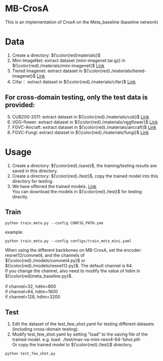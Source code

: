 # MB-CrosA
This is an implementation of CrosA on the Meta_baseline (baseline network)

# Data
1. Create a directory: ${\color{red}materials}$
2. Mini-ImageNet: extract dataset (mini-imagenet.tar.gz) in  ${\color{red}./materials/mini-imagenet}$  [Link](https://drive.google.com/file/d/1uvE6rG_QM_tIUViEqN08filSkyYHsfpU/view)
3. Tiered Imagenet: extract dataset in  ${\color{red}./materials/tiered-imagenet}$  [Link](https://drive.google.com/file/d/1Y54Nwimfilhf245BaTnyZ7x16hnNc0B5/view)
4. Cifar： extract dataset in  ${\color{red}./materials/cifar}$ [Link](https://drive.google.com/file/d/1JfnX_8MIHHOdmiOTX96B8IGSgR8d6hZL/view)
## For cross-domain testing, only the test data is provided:
5. CUB200-2011: extract dataset in  ${\color{red}./materials/cub}$  [Link](https://drive.google.com/file/d/17P0W-pTWPZUvN5Ul8MYxxzduXAz-LpDM/view)
6. VGG-flower: extract dataset in  ${\color{red}./materials/vggflower}$  [Link](https://drive.google.com/file/d/1czK3osLvtyfa6YHQciPadC6QZllvbPL7/view)
7. FGVC-Aircraft: extract dataset in  ${\color{red}./materials/aircraft}$  [Link](https://drive.google.com/file/d/1sb-xvQC2b1xXkecEWc2BX5JK2bIoHd-W/view)
8. FGVC-Fungi: extract dataset in  ${\color{red}./materials/fungi}$  [Link](https://drive.google.com/file/d/1y9jl3xHKj3_9tNfuvpsGj196rBgCErZV/view)

# Usage
1. Create a directory:  ${\color{red}./save}$, the training/testing results are saved in this directory.
2. Create a directory:  ${\color{red}./test}$, copy the trained model into this directory for testing.
3. We have offerred the trained models. [Link](https://drive.google.com/drive/folders/1PTcUwVxuBRHVWkI2dTo_Ls00lZsrn1Zr)
   <br>You can download the models in ${\color{red}./test}$ for testing directly.
## Train
```
python train_meta.py --config CONFIG_PATH.yam
```
example:
```
python train_meta.py --config configs/train_meta_mini.yaml
```
When using the different backbones on MB-CrosA, set the encoder: resnet12/convnet4, and the channels of  ${\color{red}./models/convnet4.py}$ or  ${\color{red}./models/resnet12.py}$. The default channel is 64.
<br>If you change the channel, also need to modify the value of hdim in ${\color{red}meta_baseline.py}$.  
<br>if channel=32, hdim=800
<br>if channel=64, hdim=1600
<br>if channel=128, hdim=3200
## Test
1. Edit the dataset of the test_few_shot.yaml for testing different datasets (including cross-domain testing).
2. Modify test_few_shot.yaml by setting "load" to the saving file of the trained model. e.g. load: ./test/max-va-mini-resn4-64-1shot.pth
<br>Or copy the trained model to  ${\color{red}./test}$ directory.
```
python test_few_shot.py
```
